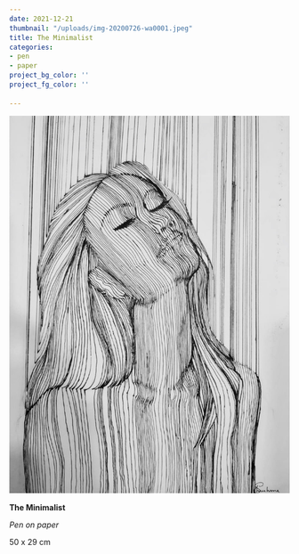 ```yaml
---
date: 2021-12-21
thumbnail: "/uploads/img-20200726-wa0001.jpeg"
title: The Minimalist
categories:
- pen
- paper
project_bg_color: ''
project_fg_color: ''

---
```

![](/uploads/img-20200726-wa0001.jpeg)

**The Minimalist**

_Pen on paper_

50 x 29 cm